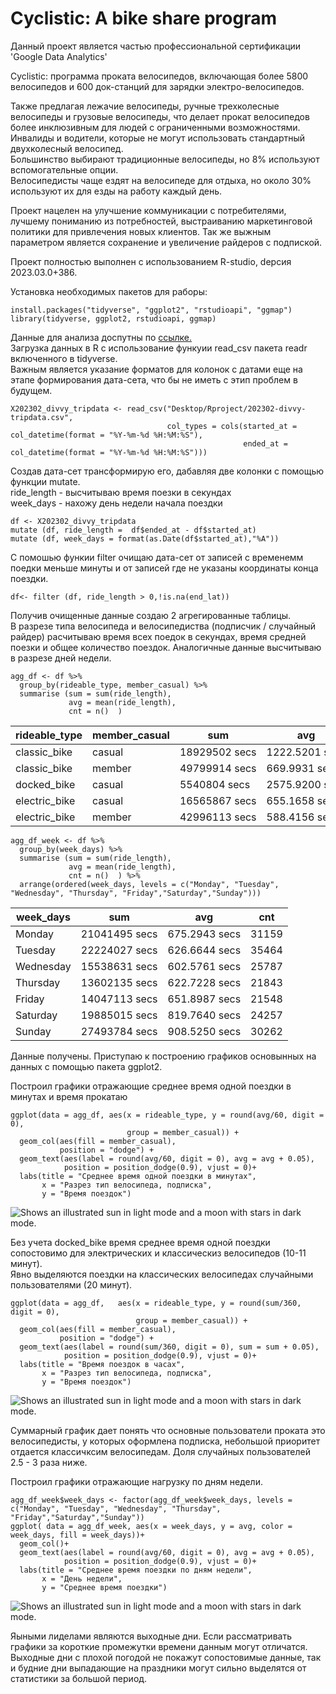 # Cyclistic: A bike share program
Данный проект является частью профессиональной сертификации 'Google Data Analytics' 

Cyclistic: программа проката велосипедов, включающая более 5800 велосипедов и 600 док-станций для зарядки электро-велосипедов.  

Также предлагая лежачие велосипеды, ручные трехколесные велосипеды и грузовые велосипеды, что делает прокат велосипедов более инклюзивным для людей с ограниченными возможностями.  
Инвалиды и водители, которые не могут использовать стандартный двухколесный велосипед.  
Большинство  выбирают традиционные велосипеды, но 8%  используют вспомогательные опции.  
Велосипедисты чаще ездят на велосипеде для отдыха, но около 30% используют их для езды на работу каждый день.

Проект нацелен на улучшение коммуникации с потребителями, лучшему пониманию из потребностей, выстраиванию маркетинговой политики для привлечения новых клиентов. Так же выжным параметром является сохранение и увеличение райдеров с подпиской.

Проект полностью выполнен с использованием R-studio, dерсия 2023.03.0+386.

Установка необходимых пакетов для раборы:
```
install.packages("tidyverse", "ggplot2", "rstudioapi", "ggmap")
library(tidyverse, ggplot2, rstudioapi, ggmap)  
```
Данные для анализа доспутны по [ссылке.](https://divvy-tripdata.s3.amazonaws.com/index.html)  
Загрузка данных в R с использование функуии read_csv пакета readr включенного в tidyverse.  
Важным является указание форматов для колонок с датами еще на этапе формирования дата-сета, что бы не иметь с этип проблем в будущем.
```
X202302_divvy_tripdata <- read_csv("Desktop/Rproject/202302-divvy-tripdata.csv", 
                                   col_types = cols(started_at = col_datetime(format = "%Y-%m-%d %H:%M:%S"), 
                                                    ended_at = col_datetime(format = "%Y-%m-%d %H:%M:%S")))
```
Создав дата-сет трансформирую его, дабавляя две колонки с помощью функции mutate.  
ride_length - высчитываю время поезки в секундах  
week_days - нахожу день недели начала поездки  
```
df <- X202302_divvy_tripdata
mutate (df, ride_length =  df$ended_at - df$started_at)
mutate (df, week_days = format(as.Date(df$started_at),"%A"))
```
С помошью функии filter очищаю дата-сет от записей с временемм поедки меньше минуты и от записей где не указаны координаты конца поездки.
```
df<- filter (df, ride_length > 0,!is.na(end_lat))
```
Получив очищенные данные создаю 2 агрегированные таблицы.  
В разрезе типа велосипеда и велосипедиства (подписчик / случайный райдер) расчитываю время всех поедок в секундах, время средней поезки и общее количество поездок. Аналогичные данные высчитываю в разрезе дней недели. 

```
agg_df <- df %>% 
  group_by(rideable_type, member_casual) %>% 
  summarise (sum = sum(ride_length), 
             avg = mean(ride_length),
             cnt = n()  )
```
| rideable_type | member_casual | sum           | avg            | cnt   |
|---------------|---------------|---------------|----------------|-------|
| classic_bike  | casual        | 18929502 secs | 1222.5201 secs | 15484 |
| classic_bike  | member        | 49799914 secs | 669.9931 secs  | 74329 |
| docked_bike   | casual        | 5540804 secs  | 2575.9200 secs | 2151  |
| electric_bike | casual        | 16565867 secs | 655.1658 secs  | 25285 |
| electric_bike | member        | 42996113 secs | 588.4156 secs  | 73071 |
```
agg_df_week <- df %>% 
  group_by(week_days) %>% 
  summarise (sum = sum(ride_length), 
             avg = mean(ride_length),
             cnt = n()  ) %>% 
  arrange(ordered(week_days, levels = c("Monday", "Tuesday", "Wednesday", "Thursday", "Friday","Saturday","Sunday")))
```
| week_days | sum           | avg           | cnt   |
|-----------|---------------|---------------|-------|
| Monday    | 21041495 secs | 675.2943 secs | 31159 |
| Tuesday   | 22224027 secs | 626.6644 secs | 35464 |
| Wednesday | 15538631 secs | 602.5761 secs | 25787 |
| Thursday  | 13602135 secs | 622.7228 secs | 21843 |
| Friday    | 14047113 secs | 651.8987 secs | 21548 |
| Saturday  | 19885015 secs | 819.7640 secs | 24257 |
| Sunday    | 27493784 secs | 908.5250 secs | 30262 |

Данные получены. Приступаю к построению графиков основынных на данных с помощью пакета ggplot2.  

Построил графики отражающие среднее время одной поездки в минутах и время прокатаю
```
ggplot(data = agg_df, aes(x = rideable_type, y = round(avg/60, digit = 0), 
                          group = member_casual)) +
  geom_col(aes(fill = member_casual), 
           position = "dodge") +
  geom_text(aes(label = round(avg/60, digit = 0), avg = avg + 0.05), 
            position = position_dodge(0.9), vjust = 0)+
  labs(title = "Среднее время одной поездки в минутах",
       x = "Разрез тип велосипеда, подписка",
       y = "Время поездок")
```
<picture>
  <source media="(prefers-color-scheme: dark)" srcset="Rplot 1.png">
  <source media="(prefers-color-scheme: light)" srcset="Rplot 1.png">
  <img alt="Shows an illustrated sun in light mode and a moon with stars in dark mode." src="Rplot 1.png">
</picture>  

Без учета docked_bike время среднее время одной поездки сопостовимо для электрических и классическиз велосипедов (10-11 минут).  
Явно выделяются поездки на классических велосипедах случайными пользователями (20 минут).
```
ggplot(data = agg_df,   aes(x = rideable_type, y = round(sum/360, digit = 0), 
                            group = member_casual)) +                           
  geom_col(aes(fill = member_casual), 
           position = "dodge") +                                                
  geom_text(aes(label = round(sum/360, digit = 0), sum = sum + 0.05), 
            position = position_dodge(0.9), vjust = 0)+
  labs(title = "Время поездок в часах",
       x = "Разрез тип велосипеда, подписка",
       y = "Время поездок")
```
<picture>
  <source media="(prefers-color-scheme: dark)" srcset="Rplot2.png">
  <source media="(prefers-color-scheme: light)" srcset="Rplot2.png">
  <img alt="Shows an illustrated sun in light mode and a moon with stars in dark mode." src="Rplot2.png">
</picture> 

Суммарный график дает понять что основные пользователи проката это велосипедисты, у которых оформлена подписка, небольшой приоритет отдается классичксим велосипедам. Доля случайных пользователей 2.5 - 3 раза ниже.

Построил графики отражающие нагрузку по дням недели.

```
agg_df_week$week_days <- factor(agg_df_week$week_days, levels = c("Monday", "Tuesday", "Wednesday", "Thursday", "Friday","Saturday","Sunday"))
ggplot( data = agg_df_week, aes(x = week_days, y = avg, color = week_days, fill = week_days))+
  geom_col()+
  geom_text(aes(label = round(avg/60, digit = 0), avg = avg + 0.05), 
            position = position_dodge(0.9), vjust = 0)+
  labs(title = "Среднее время поездки по дням недели",
       x = "День недели",
       y = "Среднее время поездки")
```
<picture>
  <source media="(prefers-color-scheme: dark)" srcset="Rplot3.png">
  <source media="(prefers-color-scheme: light)" srcset="Rplot3.png">
  <img alt="Shows an illustrated sun in light mode and a moon with stars in dark mode." src="Rplot3.png">
</picture> 

Яыными лиделами являются выходные дни. Если рассматривать графики за короткие промежутки времени данным могут отличатся. Выходные дни с плохой погодой не покажут сопостовимые данные, так и будние дни выпадающие на праздники могут сильно выделятся от статистики за большой период.











```

```


